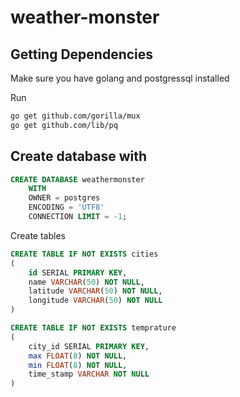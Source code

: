 # weather-monster

## Getting Dependencies

Make sure you have golang and postgressql installed

Run 
``` bash
go get github.com/gorilla/mux
go get github.com/lib/pq
```

## Create database with 
``` sql
CREATE DATABASE weathermonster
    WITH 
    OWNER = postgres
    ENCODING = 'UTF8'
    CONNECTION LIMIT = -1;
```
Create tables

``` sql
CREATE TABLE IF NOT EXISTS cities
(
	id SERIAL PRIMARY KEY,
	name VARCHAR(50) NOT NULL,
	latitude VARCHAR(50) NOT NULL,
	longitude VARCHAR(50) NOT NULL
)

CREATE TABLE IF NOT EXISTS temprature
(
	city_id SERIAL PRIMARY KEY,
	max FLOAT(8) NOT NULL,
	min FLOAT(8) NOT NULL,
	time_stamp VARCHAR NOT NULL
)
```




